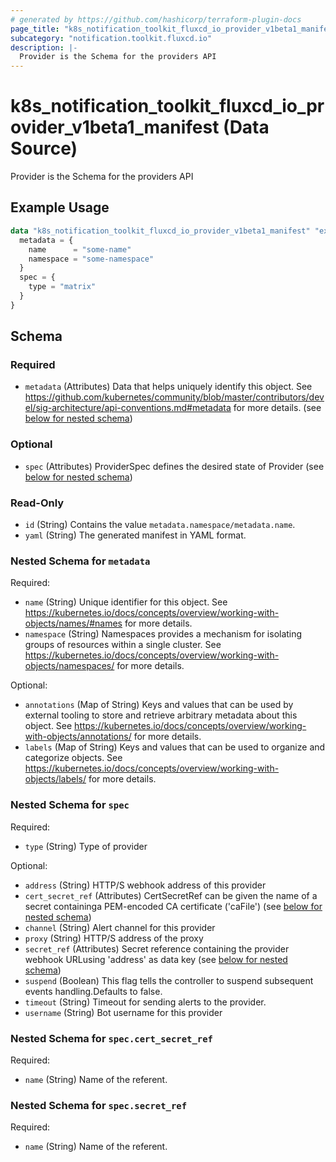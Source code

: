 ```yaml
---
# generated by https://github.com/hashicorp/terraform-plugin-docs
page_title: "k8s_notification_toolkit_fluxcd_io_provider_v1beta1_manifest Data Source - terraform-provider-k8s"
subcategory: "notification.toolkit.fluxcd.io"
description: |-
  Provider is the Schema for the providers API
---
```


# k8s_notification_toolkit_fluxcd_io_provider_v1beta1_manifest (Data Source)

Provider is the Schema for the providers API

## Example Usage

```terraform
data "k8s_notification_toolkit_fluxcd_io_provider_v1beta1_manifest" "example" {
  metadata = {
    name      = "some-name"
    namespace = "some-namespace"
  }
  spec = {
    type = "matrix"
  }
}
```

<!-- schema generated by tfplugindocs -->
## Schema

### Required

- `metadata` (Attributes) Data that helps uniquely identify this object. See https://github.com/kubernetes/community/blob/master/contributors/devel/sig-architecture/api-conventions.md#metadata for more details. (see [below for nested schema](#nestedatt--metadata))

### Optional

- `spec` (Attributes) ProviderSpec defines the desired state of Provider (see [below for nested schema](#nestedatt--spec))

### Read-Only

- `id` (String) Contains the value `metadata.namespace/metadata.name`.
- `yaml` (String) The generated manifest in YAML format.

<a id="nestedatt--metadata"></a>
### Nested Schema for `metadata`

Required:

- `name` (String) Unique identifier for this object. See https://kubernetes.io/docs/concepts/overview/working-with-objects/names/#names for more details.
- `namespace` (String) Namespaces provides a mechanism for isolating groups of resources within a single cluster. See https://kubernetes.io/docs/concepts/overview/working-with-objects/namespaces/ for more details.

Optional:

- `annotations` (Map of String) Keys and values that can be used by external tooling to store and retrieve arbitrary metadata about this object. See https://kubernetes.io/docs/concepts/overview/working-with-objects/annotations/ for more details.
- `labels` (Map of String) Keys and values that can be used to organize and categorize objects. See https://kubernetes.io/docs/concepts/overview/working-with-objects/labels/ for more details.


<a id="nestedatt--spec"></a>
### Nested Schema for `spec`

Required:

- `type` (String) Type of provider

Optional:

- `address` (String) HTTP/S webhook address of this provider
- `cert_secret_ref` (Attributes) CertSecretRef can be given the name of a secret containinga PEM-encoded CA certificate ('caFile') (see [below for nested schema](#nestedatt--spec--cert_secret_ref))
- `channel` (String) Alert channel for this provider
- `proxy` (String) HTTP/S address of the proxy
- `secret_ref` (Attributes) Secret reference containing the provider webhook URLusing 'address' as data key (see [below for nested schema](#nestedatt--spec--secret_ref))
- `suspend` (Boolean) This flag tells the controller to suspend subsequent events handling.Defaults to false.
- `timeout` (String) Timeout for sending alerts to the provider.
- `username` (String) Bot username for this provider

<a id="nestedatt--spec--cert_secret_ref"></a>
### Nested Schema for `spec.cert_secret_ref`

Required:

- `name` (String) Name of the referent.


<a id="nestedatt--spec--secret_ref"></a>
### Nested Schema for `spec.secret_ref`

Required:

- `name` (String) Name of the referent.
